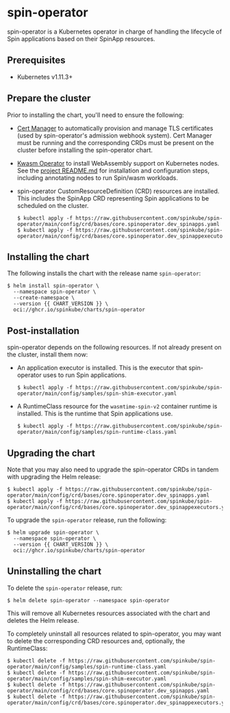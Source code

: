 # spin-operator

spin-operator is a Kubernetes operator in charge of handling the lifecycle of Spin applications based on their SpinApp resources.

## Prerequisites

- Kubernetes v1.11.3+

## Prepare the cluster

Prior to installing the chart, you'll need to ensure the following:

- [Cert Manager](https://github.com/cert-manager/cert-manager) to automatically provision and manage TLS certificates (used by spin-operator's admission webhook system). Cert Manager must be running and the corresponding CRDs must be present on the cluster before installing the spin-operator chart.

- [Kwasm Operator](https://github.com/kwasm/kwasm-operator) to install WebAssembly support on Kubernetes nodes. See the [project README.md](https://github.com/KWasm/kwasm-operator/blob/main/README.md) for installation and configuration steps, including annotating nodes to run Spin/wasm workloads.

- spin-operator CustomResourceDefinition (CRD) resources are installed. This includes the SpinApp CRD representing Spin applications to be scheduled on the cluster.

  ```console
  $ kubectl apply -f https://raw.githubusercontent.com/spinkube/spin-operator/main/config/crd/bases/core.spinoperator.dev_spinapps.yaml
  $ kubectl apply -f https://raw.githubusercontent.com/spinkube/spin-operator/main/config/crd/bases/core.spinoperator.dev_spinappexecutors.yaml
  ```

## Installing the chart

The following installs the chart with the release name `spin-operator`:

```console
$ helm install spin-operator \
  --namespace spin-operator \
  --create-namespace \
  --version {{ CHART_VERSION }} \
  oci://ghcr.io/spinkube/charts/spin-operator
```

## Post-installation

spin-operator depends on the following resources. If not already present on the cluster, install them now:

- An application executor is installed. This is the executor that spin-operator uses to run Spin applications.

  ```console
  $ kubectl apply -f https://raw.githubusercontent.com/spinkube/spin-operator/main/config/samples/spin-shim-executor.yaml
  ```

- A RuntimeClass resource for the `wasmtime-spin-v2` container runtime is installed. This is the runtime that Spin applications use.

  ```console
  $ kubectl apply -f https://raw.githubusercontent.com/spinkube/spin-operator/main/config/samples/spin-runtime-class.yaml
  ```

## Upgrading the chart

Note that you may also need to upgrade the spin-operator CRDs in tandem with upgrading the Helm release:

```console
$ kubectl apply -f https://raw.githubusercontent.com/spinkube/spin-operator/main/config/crd/bases/core.spinoperator.dev_spinapps.yaml
$ kubectl apply -f https://raw.githubusercontent.com/spinkube/spin-operator/main/config/crd/bases/core.spinoperator.dev_spinappexecutors.yaml
```

To upgrade the `spin-operator` release, run the following:

```console
$ helm upgrade spin-operator \
  --namespace spin-operator \
  --version {{ CHART_VERSION }} \
  oci://ghcr.io/spinkube/charts/spin-operator
```

## Uninstalling the chart

To delete the `spin-operator` release, run:

```console
$ helm delete spin-operator --namespace spin-operator
```

This will remove all Kubernetes resources associated with the chart and deletes the Helm release.

To completely uninstall all resources related to spin-operator, you may want to delete the corresponding CRD resources and, optionally, the RuntimeClass:

```console
$ kubectl delete -f https://raw.githubusercontent.com/spinkube/spin-operator/main/config/samples/spin-runtime-class.yaml
$ kubectl delete -f https://raw.githubusercontent.com/spinkube/spin-operator/main/config/samples/spin-shim-executor.yaml
$ kubectl delete -f https://raw.githubusercontent.com/spinkube/spin-operator/main/config/crd/bases/core.spinoperator.dev_spinapps.yaml
$ kubectl delete -f https://raw.githubusercontent.com/spinkube/spin-operator/main/config/crd/bases/core.spinoperator.dev_spinappexecutors.yaml
```
